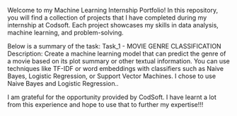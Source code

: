 Welcome to my Machine Learning Internship Portfolio! In this repository, 
you will find a collection of projects that I have completed during my internship at Codsoft. 
Each project showcases my skills in data analysis, machine learning, and problem-solving.

Below is a summary of the task: 
Task_1 - MOVIE GENRE CLASSIFICATION Description: 
Create a machine learning model that can predict the genre of a movie based on its plot summary or other textual information. 
You can use techniques like TF-IDF or word embeddings with classifiers such as Naive Bayes, Logistic Regression, or Support Vector Machines. 
I chose to use Naive Bayes and Logistic Regression..

I am grateful for the opportunity provided by CodSoft. I have learnt a lot from this experience and hope to use that to further my expertise!!!
